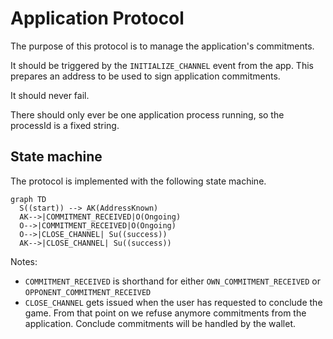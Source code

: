 # Application Protocol

The purpose of this protocol is to manage the application's commitments.

It should be triggered by the `INITIALIZE_CHANNEL` event from the app.
This prepares an address to be used to sign application commitments.

It should never fail.

There should only ever be one application process running, so the processId is a fixed string.

## State machine

The protocol is implemented with the following state machine.

```mermaid
graph TD
  S((start)) --> AK(AddressKnown)
  AK-->|COMMITMENT_RECEIVED|O(Ongoing)
  O-->|COMMITMENT_RECEIVED|O(Ongoing)
  O-->|CLOSE_CHANNEL| Su((success))
  AK-->|CLOSE_CHANNEL| Su((success))
```

Notes:

- `COMMITMENT_RECEIVED` is shorthand for either `OWN_COMMITMENT_RECEIVED` or `OPPONENT_COMMITMENT_RECEIVED`
- `CLOSE_CHANNEL` gets issued when the user has requested to conclude the game. From that point on we refuse anymore commitments from the application. Conclude commitments will be handled by the wallet.
